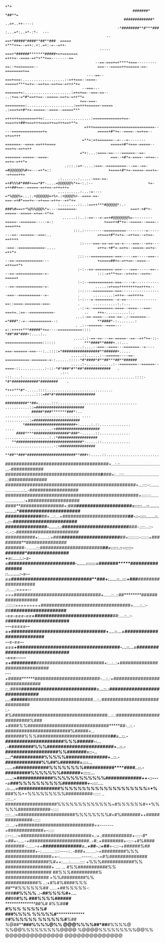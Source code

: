                                                                                                                                                       
                                                                                                                               +*+                    
                                                              #######*                                                        *##**=                  
                                                          #############*                                                    ..=+..++----:             
                                                       -*########**#***###                                                :...=*:..+*-:*-  ---        
                                                  --==+*#####*####**##**###  =====                                   +***++=--=++:.+:.=+:-=--=++-     
                                               -----===+*######*******#####+=+=======                                =+++=--====-=+*+**+==--------==  
                                             --==-===+=+****+===---------==:-+========--                           ===---=====++======-==-========+== 
                                         ----==--===+===:...................:-=++===--====-                        =====+***+=+=--==+==-==+==-=+++*+= 
                                       --===---======+=:.....................:=+=+==--===-==--                   ..:+==-=*#*==++==--=====-==+=-=++**= 
                                      +==-===-=========:.....................:==+++======-=====                   .:===+=+#*+=-=====--====--=====***  
                                      =++=++========++=:.....................:=============+==-                    ====+=+##+===+++====++==+++==+**=  
                                        =+++============================-----==============+=                       =====+#*+=--====--==+==--=+==+++  
                                       =**=:=+=======--=---=--------=======--====-==+++====                         =====+#*+===-=====--===+=-==+=++  
                                      =*+:...:====-==----======--==-=======-=====--====-                            ===--+#*=-====--=+==--==+=-=++*=  
                               .:::.:=+-....:===--=========---==--==-=#@@@@@@%#+=---=+*=::                          +====+#*+=-=====-===+=--=+===++=  
                            .:.......:.....-===-==-=+#%%%#*###+===*#*-....=@@@@@@%*+=-:.:--                         +=-=++##+==--=====-==+==-=++=++=  
                            ..........:...:=----=*%@@@%=...:.+@@@@@@=+%+.:+@@@@%+--====-==-                         ===-=+#*===+=--=+===-=++=--=+*+=  
                            :........::..:==++***#@@@@@*:.-###%#===+*%@%%@@@%*=----========-                        ===+-+#*+-=====--=====-=+==-+*+=  
                              ......::..:-==---=-==+#@@@@@@@%=---------=====--=======-----=-:                       +===++#*+=--=====--====--====++=  
                                   :::.:---------==========---------=--------==--======--===:..                     =+===+#*+=+=--=++==--=+==-==++++  
                                      ::----===-==-==-==-=----===---=+=----===--============-....                   =++=-+#*=-==+=--=====-==+=-=++*+  
                                     :::---==========-===-----==-----===----==-============---                      +=====##+=-=++==--====--=++==+*+  
                                     :-:--==-========-===----===------==----==-============-=-                      :::-=+**+==--=+=+=--==+=-=====+   
                                     :-:--===========-===-----=-------------==-============-=-                     .....:=+===++++++++==+++=--        
                                     :-:----=========-===------------------===--==========--=-             .      .........:=++=--==++++=             
                                     :-:---=-========--=-==--------------==::====-=======-===-            .      ...........:.:...                    
                                     .-:-=--=========-====--====---===-===+=.:==--===========-             ..    ++=-..........:..                    
                                    ...:-==-====---===-==-.:-=======--=*###*:-=--==========--:                  **####*-:........:                    
                                    . .:--======--====---=::+++++***#####*+==----===========::::               *##*##*###+:....:..                    
                                   ....:.:-==-==---==-=====--==--=+*+=-::-=================::::::             ***####**####+.::...                    
                                   ....:....--===--====---=======--=----===-======-===---:..::::=*#################**######+.....                     
                                  .....::......:--======----==-===========-=======-=-:......::::-*#*####*#**##***##**######                           
                                  .....:-............:--========--======--====-::...........:-::-*#*###*#**##*############   .                        
                             .:---::....:...................................................::::-*#*############*########    .                        
                          *+++***#*-.....::::..............................    ..............:::=##*#*##################                              
                     ##########**##=......:::.................................... ...........::=######################                                
                #####*###*******###*:..  .................................. ....  ...........:=#####################                                  
            *#######################+:.....:.::..............          ....       ..........-+####################                                    
         ####****################*###*-......::..............        ....................:.:*##################                                       
       **##############################*-.....::.............      ......................-:+################                                          
     **##**###*######################**###+:.....::......................................+*#############                                              
   ###*#######################*##########*##*=...:.::...................................-*############                                                
  #####*##############################**#***###*=:...::::..............................:*##############                                               
  ####*############################################=...::::-:......................:..-##################                                             
  #####*#########################################*###*=::::::::.....................:+###################                                             
   ####**#####*#*######*####*=:*###**####################=:::::...::..............:*######################                                            
    #############**##=...::...+########################**##*-::-::::......::...::-*####*###################                                           
     ###############-......:.:#######################*#**##*#*-.::::...::--:.-::-*####*##*#################                                           
       ###########+:.......:.=###**#####################***#*#*=:::::::::-::::::+####*#####**###############                                          
         #######*-........:::*#######################*******#*#*=:::::.::-:::::-*#######*****###############                                          
            *+*=:.....:.:-=-=**#####**###############*******####*-......:::::::=#######*****################                                          
             ::........:-=--==*#############################**###+:.....::..:::+###*******###################                                         
             .::.....:====--===*#############################*##*#+......::..::*##********#####*#############                                         
               .:::::::========+##*#########################*######=.....::..:-*##*******####################                                         
                     -==-===-==+##*##########################****##*:....::..:-*#******######################                                         
                   ---=====--=+##*############################*###*#+....::...=*****##########################                                        
                  --=-==--===+#*############################*########-...::...=###############################                                        
                 -===-----=+*#########******#########################+:...:..:+##*############################                                        
                       ---+###**##**********#######################*#*-...::.:+##############################                                         
                       ::.:*#*###********###*######################*##=...::.:*##############################                                         
                        ...:*###*********###**########################*...::.:*##############################                                         
                         :.-*#%####*#############################****##:..::.:*#*########################%###                                         
                          +####%%######*########################*****##-..::.-*########################%#####*=...                                    
                          #######%%%###########################******##=..::.-*#####################%%%######*-:...                                   
                        .-####*#####%%%#####################********###+..::.-*###################%%#######*=::-..                                    
                       ...:*###########%%%%%#########**###********#*#*#+..::.-*#*############%%##%#######*=::::...                                    
                       .....=############%%%%%%%%###########*******####*..::.-*#**########%%%%%%%#######+:::::...                                     
                        .....:+#############%%%%%%%%%%%%#############*++-::----=###%%%%%%%%%%#########+-::::....                                      
                         .::....=###############%%%%%%%%%%%%%%%%%%%%*=*%**###%%+=%%%%%%%%%##########*-:::::  ..                                       
                           .:::...-*###################%%%%%%%%%%%%%*=#%%%%%%#*=+%%%%%############*-:::::                                             
                             ::::...:=*#####################%%%%%%%%#=#%#######++###############*-:::::                                               
                                .::....:+############################==-------=*#############*+-:::::                                                 
                                  ::--:...:=*##########################=.:*+.:*###########*+-:::-*#*                                                  
                                   =*##+-.....-+*######################..-#*:.+########*+-:::-+#%####                                                 
                                   #######*-:......-=+**##############=..+##-.:+##**=-::::-+######%##                                                 
                                   ###########+-:...........::::----::..-###+........:-=*#########%%%                                                 
                                  #################+=-:.................-----:....-=*#%##############                                                 
                                  ################%#++:.....:........::::         +*%%%############%%                                                 
                                  #################+    ....        ...             *#%%###########%%                                                 
                                  #################                                  ##%%%##########%                                                 
                                  ################                                    =*%%#########%%                                                 
                                  *############%                                      ..:+#%#%####%%%                                                 
                                  ##**#%%%%%%##                                       ......+##%%%%%*-:                                               
                                 ###**##%%%%                                              .:-*##%%%%#+....                                            
                         **#**#***##***#%%                                                    *###%%%%#####*#**                                       
                       **************#*#%#                                                    *#%%##************#                                     
                      ****************#%%%                                                    %%%%%#**************                                    
                      *#************##%%%%                                                    %%%%%#***************                                   
                      #************#%%%%%%                                                    %%%%%%#***********%##                                   
                      %@##*****###%%%%@%%                                                      @@@%%%%##*##**#%%%%@                                   
                      %%@@%%%%%%%%%@@@@                                                         %@@@@%%%%%%%%%@@%%                                    
                        @@@@@@@@@@@@@@                                                            @@@@@@@@@@@@@@                                      
                                                                                                                                                      
                                                                                                                                                      
